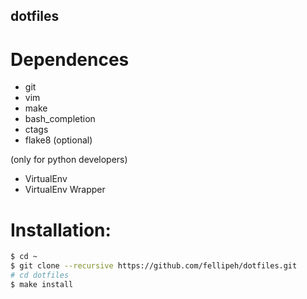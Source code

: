 dotfiles
--------


# Dependences

- git
- vim
- make
- bash_completion
- ctags
- flake8 (optional)

(only for python developers)
- VirtualEnv
- VirtualEnv Wrapper


# Installation:
```bash
$ cd ~
$ git clone --recursive https://github.com/fellipeh/dotfiles.git
# cd dotfiles
$ make install
```

